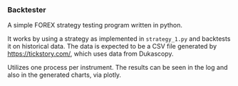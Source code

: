 ### Backtester

A simple FOREX strategy testing program written in python. 

It works by using a strategy as implemented in `strategy_1.py` and backtests it on historical data. The data is expected to be a CSV file generated by https://tickstory.com/, which uses data from Dukascopy.   

Utilizes one process per instrument. The results can be seen in the log and also in the generated charts, via plotly. 